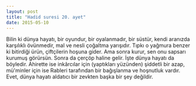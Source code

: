 ```yaml
---
layout: post
title: "Hadid suresi 20. ayet"
date: 2015-05-10
---
```


Bilin ki dünya hayatı, bir oyundur, bir oyalanmadır, bir süstür, kendi aranızda karşılıklı övünmedir, mal ve nesli çoğaltma yarışıdır. Tıpkı o yağmura benzer ki bitirdiği ürün, çiftçilerin hoşuna gider. Ama sonra kurur, sen onu sapsarı kurumuş görürsün. Sonra da çerçöp haline gelir. İşte dünya hayatı da böyledir. Ahirette ise inkârcılar için (yaptıkları yüzünden) şiddetli bir azap, mü'minler için ise Rableri tarafından bir bağışlanma ve hoşnutluk vardır. Evet, dünya hayatı aldatıcı bir zevkten başka bir şey değildir.
